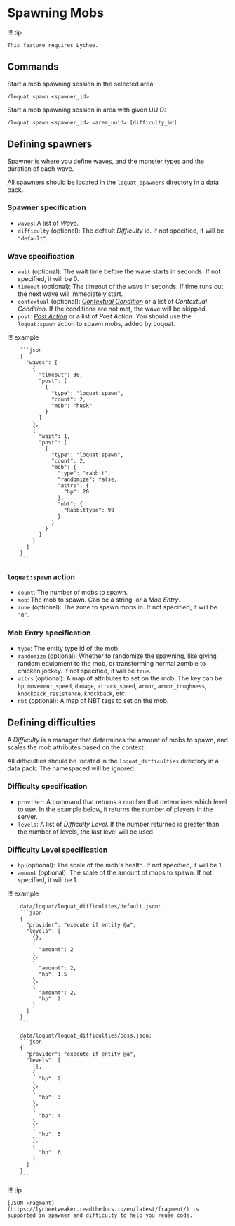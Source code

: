 # Spawning Mobs

!!! tip

	This feature requires Lychee.

## Commands

Start a mob spawning session in the selected area:

```
/loquat spawn <spawner_id>
```

Start a mob spawning session in area with given UUID:

```
/loquat spawn <spawner_id> <area_uuid> [difficulty_id]
```

## Defining spawners

Spawner is where you define waves, and the monster types and the duration of each wave.

All spawners should be located in the `loquat_spawners` directory in a data pack.

### Spawner specification

- `waves`: A list of _Wave_.
- `difficulty` (optional): The default _Difficulty_ id. If not specified, it will be `"default"`.

### Wave specification

- `wait` (optional): The wait time before the wave starts in seconds. If not specified, it will be 0.
- `timeout` (optional): The timeout of the wave in seconds. If time runs out, the next wave will immediately start.
- `contextual` (optional): [_Contextual
  Condition_](https://lycheetweaker.readthedocs.io/en/latest/contextual-condition/) or a list of _Contextual
  Condition_. If the conditions are not met, the wave will be skipped.
- `post`: [_Post Action_](https://lycheetweaker.readthedocs.io/en/latest/post-action/) or a list of _Post Action_. You
  should use the `loquat:spawn` action to spawn mobs, added by Loquat.

!!! example

        ```json
        {
          "waves": [
            {
              "timeout": 30,
              "post": [
                {
                  "type": "loquat:spawn",
                  "count": 2,
                  "mob": "husk"
                }
              ]
            },
            {
              "wait": 1,
              "post": [
                {
                  "type": "loquat:spawn",
                  "count": 2,
                  "mob": {
                    "type": "rabbit",
                    "randomize": false,
                    "attrs": {
                      "hp": 20
                    },
                    "nbt": {
                      "RabbitType": 99
                    }
                  }
                }
              ]
            }
          ]
        }
        ```

### `loquat:spawn` action

- `count`: The number of mobs to spawn.
- `mob`: The mob to spawn. Can be a string, or a _Mob Entry_.
- `zone` (optional): The zone to spawn mobs in. If not specified, it will be `"0"`.

### Mob Entry specification

- `type`: The entity type id of the mob.
- `randomize` (optional): Whether to randomize the spawning, like giving random equipment to the mob, or transforming
  normal
  zombie to chicken jockey. If not specified, it will be `true`.
- `attrs` (optional): A map of attributes to set on the mob. The key can
  be `hp`, `movement_speed`, `damage`, `attack_speed`, `armor`, `armor_toughness`, `knockback_resistance`, `knockback`,
  etc.
- `nbt` (optional): A map of NBT tags to set on the mob.

## Defining difficulties

A _Difficulty_ is a manager that determines the amount of mobs to spawn, and scales the mob attributes based on the
context.

All difficulties should be located in the `loquat_difficulties` directory in a data pack. The namespaced will be
ignored.

### Difficulty specification

- `provider`: A command that returns a number that determines which level to use. In the example below, it returns the
  number of players in the server.
- `levels`: A list of _Difficulty Level_. If the number returned is greater than the number of levels, the last level
  will be used.

### Difficulty Level specification

- `hp` (optional): The scale of the mob's health. If not specified, it will be 1.
- `amount` (optional): The scale of the amount of mobs to spawn. If not specified, it will be 1.

!!! example

        data/loquat/loquat_difficulties/default.json:
        ```json
        {
          "provider": "execute if entity @a",
          "levels": [
            {},
            {
              "amount": 2
            },
            {
              "amount": 2,
              "hp": 1.5
            },
            {
              "amount": 2,
              "hp": 2
            }
          ]
        }
        ```
    
        data/loquat/loquat_difficulties/boss.json:
        ```json
        {
          "provider": "execute if entity @a",
          "levels": [
            {},
            {
              "hp": 2
            },
            {
              "hp": 3
            },
            {
              "hp": 4
            },
            {
              "hp": 5
            },
            {
              "hp": 6
            }
          ]
        }
        ```

!!! tip

    [JSON Fragment](https://lycheetweaker.readthedocs.io/en/latest/fragment/) is supported in spawner and difficulty to help you reuse code.
